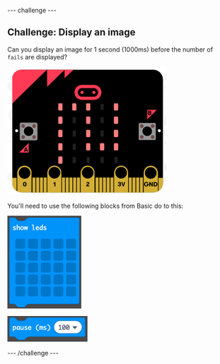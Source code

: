 \--- challenge \---

## Challenge: Display an image

Can you display an image for 1 second (1000ms) before the number of `fails` are displayed?

![צילום מסך](images/frustration-start-img.png)

You'll need to use the following blocks from Basic do to this:

![צילום מסך](images/frustration-blocks.png)

![צילום מסך](images/frustration-blocks2.png)

\--- /challenge \---